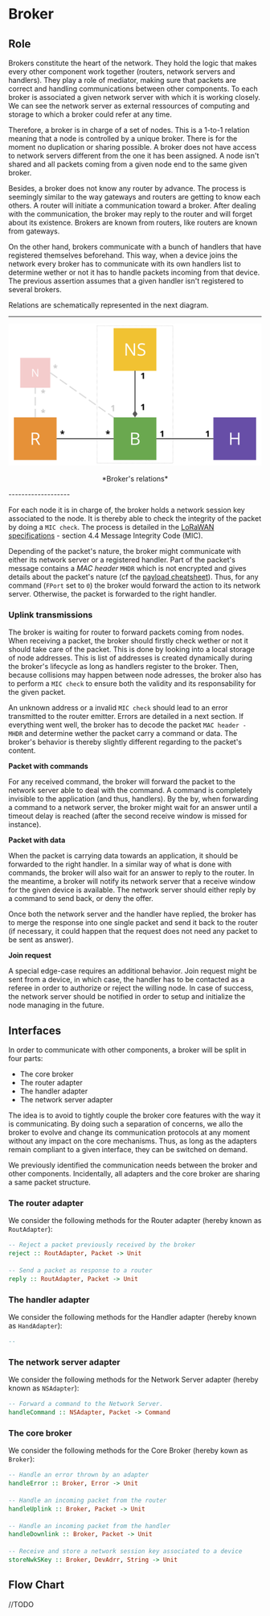 Broker
======

## Role

Brokers constitute the heart of the network. They hold the logic that makes every other
component work together (routers, network servers and handlers). They play a role of mediator,
making sure that packets are correct and handling communications between other components. To
each broker is associated a given network server with which it is working closely. We can see
the network server as external ressources of computing and storage to which a broker could
refer at any time. 

Therefore, a broker is in charge of a set of nodes. This is a 1-to-1 relation meaning that a
node is controlled by a unique broker. There is for the moment no duplication or sharing
possible. A broker does not have access to network servers different from the one it has been
assigned. A node isn't shared and all packets coming from a given node end to the same
given broker.

Besides, a broker does not know any router by advance. The process is seemingly similar to the way
gateways and routers are getting to know each others. A router will initiate a communication
toward a broker. After dealing with the communication, the broker may reply to the router and
will forget about its existence. Brokers are known from routers, like routers are
known from gateways. 

On the other hand, brokers communicate with a bunch of handlers that have registered themselves
beforehand. This way, when a device joins the network every broker has to communicate with its
own handlers list to determine wether or not it has to handle packets incoming from that
device. The previous assertion assumes that a given handler isn't registered to several
 brokers. 

Relations are schematically represented in the next diagram. 

-------------------
![Broker's relations](img/broker_relations.svg)
<p align="center">*Broker's relations*</p>
-------------------

For each node it is in charge of, the broker holds a network session key associated to the node.
It is thereby able to check the integrity of the packet by doing a `MIC check`. The process is
detailed in the [LoRaWAN specifications][lorawan] - section 4.4 Message Integrity Code (MIC). 

Depending of the packet's nature, the broker might communicate with either its network server
or a registered handler. Part of the packet's message contains a *MAC header* `MHDR` which is
not encrypted and gives details about the packet's nature (cf the [payload
cheatsheet](/img/cheatsheet.svg)). Thus, for any command (`FPort` set to `0`) the broker would
forward the action to its network server. Otherwise, the packet is forwarded to the right
handler. 

### Uplink transmissions


The broker is waiting for router to forward packets coming from nodes. When receiving a packet,
the broker should firstly check wether or not it should take care of the packet. This is done
by looking into a local storage of node addresses. This is list of addresses is created
dynamically during the broker's lifecycle as long as handlers register to the broker. 
Then, because collisions may happen between node adresses, the broker also has to perform a
`MIC check` to ensure both the validity and its responsability for the given packet. 

An unknown address or a invalid `MIC check` should lead to an error transmitted to the router
emitter. Errors are detailed in a next section. If everything went well, the broker has to
decode the packet `MAC header - MHDR` and determine wether the packet carry a command or data.
The broker's behavior is thereby slightly different regarding to the packet's content. 

**Packet with commands**

For any received command, the broker will forward the packet to the network server able to deal
with the command. A command is completely invisible to the application (and thus, handlers). By
the by, when forwarding a command to a network server, the broker might wait for an answer
until a timeout delay is reached (after the second receive window is missed for instance).

**Packet with data**

When the packet is carrying data towards an application, it should be forwarded to the right
handler. In a similar way of what is done with commands, the broker will also wait for an
answer to reply to the router. 
In the meantime, a broker will notify its network server that a receive window for the given
device is available. The network server should either reply by a command to send back, or deny
the offer. 

Once both the network server and the handler have replied, the broker has to merge the response
into one single packet and send it back to the router (if necessary, it could happen that the
request does not need any packet to be sent as answer).

**Join request**

A special edge-case requires an additional behavior. Join request might be sent from a device,
in which case, the handler has to be contacted as a referee in order to authorize or reject the
willing node. In case of success, the network server should be notified in order to setup and
initialize the node managing in the future. 

## Interfaces

In order to communicate with other components, a broker will be split in four parts:

- The core broker
- The router adapter
- The handler adapter
- The network server adapter

The idea is to avoid to tightly couple the broker core features with the way it is
communicating. By doing such a separation of concerns, we allo the broker to evolve and change
its communication protocols at any moment without any impact on the core mechanisms. Thus, as
long as the adapters remain compliant to a given interface, they can be switched on demand. 

We previously identified the communication needs between the broker and other components.
Incidentally, all adapters and the core broker are sharing a same packet structure. 

### The router adapter

We consider the following methods for the Router adapter (hereby known as `RoutAdapter`):

```haskell
-- Reject a packet previously received by the broker
reject :: RoutAdapter, Packet -> Unit

-- Send a packet as response to a router
reply :: RoutAdapter, Packet -> Unit
```

### The handler adapter

We consider the following methods for the Handler adapter (hereby known as `HandAdapter`):

```haskell
--  


```

### The network server adapter

We consider the following methods for the Network Server adapter (hereby known as `NSAdapter`):

```haskell
-- Forward a command to the Network Server. 
handleCommand :: NSAdapter, Packet -> Command
```

### The core broker

We consider the following methods for the Core Broker (hereby kown as `Broker`): 

```haskell
-- Handle an error thrown by an adapter
handleError :: Broker, Error -> Unit

-- Handle an incoming packet from the router
handleUplink :: Broker, Packet -> Unit

-- Handle an incoming packet from the handler
handleDownlink :: Broker, Packet -> Unit

-- Receive and store a network session key associated to a device
storeNwkSKey :: Broker, DevAdrr, String -> Unit
```

## Flow Chart

//TODO






[lorawan]: https://www.lora-alliance.org/portals/0/specs/LoRaWAN%20Specification%201R0.pdf
